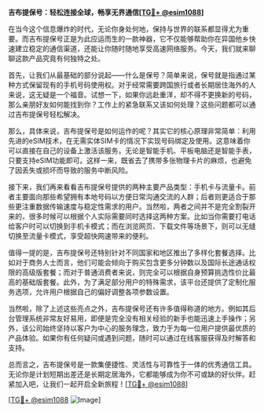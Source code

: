 **吉布提保号：轻松连接全球，畅享无界通信[[TG💪+ @esim1088](https://t.me/s/esim1088)]**

在当今这个信息爆炸的时代，无论你身处何地，保持与世界的联系都显得尤为重要。而吉布提保号正是为此应运而生的一款神器，它不仅能够帮助你在异国他乡快速建立稳定的通信渠道，还能让你随时随地享受高速网络服务。今天，我们就来聊聊这款产品究竟有何独特之处。

首先，让我们从最基础的部分说起——什么是保号？简单来说，保号就是指通过某种方式保留现有的手机号码使用权。对于经常需要跨国旅行或者长期居住海外的人来说，这无疑是一个福音。试想一下，如果你远赴重洋，却不得不更换新的号码，那么亲朋好友如何能找到你？工作上的紧急联系又该如何处理？这些问题都可以通过吉布提保号轻松解决。

那么，具体来说，吉布提保号是如何运作的呢？其实它的核心原理非常简单：利用先进的eSIM技术，在无需实体SIM卡的情况下实现号码绑定及使用。这意味着你可以直接在自己的设备上激活该服务，无论是智能手机、平板电脑还是智能手表，只要支持eSIM功能即可。这样一来，既省去了携带多张物理卡片的麻烦，也避免了因丢失或损坏而导致的服务中断风险。

接下来，我们再来看看吉布提保号提供的两种主要产品类型：手机卡与流量卡。前者主要面向那些希望拥有本地号码以方便日常沟通交流的人群；后者则更适合于那些更注重数据传输速度与稳定性需求的用户。当然啦，两者之间并不是完全割裂开来的，很多时候可以根据个人实际需要同时选择这两种方案。比如当你需要打电话给客户时可以切换到手机卡模式；而在浏览网页、下载文件等场景下，则可以无缝切换至流量卡模式，享受超快网速带来的便利。

值得一提的是，吉布提保号还特别针对不同国家和地区推出了多样化套餐选择。比如对于商务人士而言，他们可能会倾向于购买包含更多分钟数以及国际长途通话权限的高级版套餐；而对于普通消费者来说，则完全可以根据自身预算挑选性价比最高的基础版套餐。此外，为了满足部分用户的特殊需求，该平台还提供了定制化服务选项，允许用户根据自己的偏好调整各项参数设置。

当然啦，除了上述这些亮点之外，吉布提保号还有许多值得称道的地方。例如其后台管理系统非常友好易用，即便是完全没有相关经验的新手也能迅速上手操作；另外，该公司始终坚持以客户为中心的服务理念，致力于为每一位用户提供最优质的产品体验。如果你有任何疑问或遇到问题，随时可以通过在线客服获得及时解答和支持。

总而言之，吉布提保号是一款集便捷性、灵活性与可靠性于一体的优秀通信工具。无论你是计划短期出差还是长期定居海外，它都能够成为你不可或缺的好伙伴。赶紧加入吧，让我们一起开启全新旅程！[[TG💪+ @esim1088](https://t.me/s/esim1088)]

[[TG💪+ @esim1088](https://t.me/s/esim1088) ![Image](https://i.postimg.cc/4NQfJmqS/Snipaste-2025-05-13-00-14-12.png)]